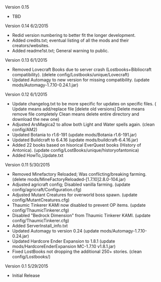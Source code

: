 Version 0.15
- TBD

Version 0.14 6/2/2015
- Redid version numbering to better fit the longer development.
- Added credits.txt; eventual listing of all the mods and their creators/websites.
- Added readme1st.txt; General warning to public.

Version 0.13 6/1/2015
- Removed Lovecraft Books due to server crash (Lostbooks+Bibliocraft compatibility).
	(delete config/Lostbooks/unique/Lovecraft)
- Updated Automagy to new version for missing compatibility.
	(update mods/Automagy-1.7.10-0.24.1.jar)

Version 0.12 6/1/2015
- Update changelog.txt to be more specific for updates on specific files.
	(	Update means add/replace file [delete old versions]
		Delete means remove file completely
		Clean means delete entire directory and download the new one)
- Adjusted ArsMagica2 to allow both Light and Water spells again.
	(clean config/AM2)
- Updated Botania to r1.6-191
	(update mods/Botania r1.6-191.jar)
- Updated Buildcraft to 6.4.16
	(update mods/buildcraft-6.4.16.jar)
- Added 22 books based on hisorical EverQuest books (History of Antonica).
	(update config/LostBooks/unique/historyofantonica)
- Added HowTo_Update.txt

Version 0.11 5/30/2015
- Removed Minefactory Reloaded; Was conflicting/breaking farming.
	(delete mods/MineFactoryReloaded-[1.7.10]2.8.0-104.jar)
- Adjusted agricraft config; Disabled vanilla farming.
	(update config/agricraft/Configuration.cfg)
- Adjusted Mutant Creatures for overworld boss spawn.
	(update config/MutantCreatures.cfg)
- Thaumic Tinkerer KAMI now disabled to prevent OP items.
	(update config/ThaumicTinkerer.cfg)
- Disabled "Bedrock Dimension" from Thaumic Tinkerer KAMI.
	(update config/ThaumicTinkerer.cfg)
- Added ServerInstall_info.txt
- Updated Automagy to version 0.24
	(update mods/Automagy-1.7.10-0.24.jar)
- Updated Hardcore Ender Expansion to 1.8.1
	(update mods/HardcoreEnderExpansion MC-1.7.10 v1.8.1.jar)
- Fixed LostBooks not dropping the additional 250+ stories.
	(clean config/Lostbooks/)

Version 0.1 5/29/2015
- Initial Release
